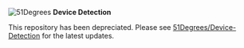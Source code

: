 ![51Degrees](https://51degrees.com/DesktopModules/FiftyOne/Distributor/Logo.ashx?utm_source=github&utm_medium=repository&utm_content=home&utm_campaign=c-open-source "THE Fastest and Most Accurate Device Detection") **Device Detection**

This repository has been depreciated. Please see [51Degrees/Device-Detection](https://github.com/51Degrees/Device-Detection) for the latest updates.
